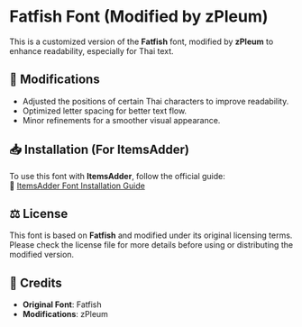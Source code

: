 # Fatfish Font (Modified by zPleum)   

This is a customized version of the **Fatfish** font, modified by **zPleum** to enhance readability, especially for Thai text.  

## 🔹 Modifications  
- Adjusted the positions of certain Thai characters to improve readability.  
- Optimized letter spacing for better text flow.  
- Minor refinements for a smoother visual appearance.  

## 📥 Installation (For ItemsAdder)  
To use this font with **ItemsAdder**, follow the official guide:  
🔗 [ItemsAdder Font Installation Guide](https://itemsadder.devs.beer/plugin-usage/adding-content/fonts/method-1)  

## ⚖️ License  
This font is based on **Fatfish** and modified under its original licensing terms.  
Please check the license file for more details before using or distributing the modified version.  

## 🙌 Credits  
- **Original Font**: Fatfish  
- **Modifications**: zPleum
